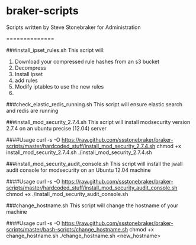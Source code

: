braker-scripts
==============

Scripts written by Steve Stonebraker for Administration

==============

###install_ipset_rules.sh
This script will:
1. Download your compressed rule hashes from an s3 bucket
2. Decompress
3. Install ipset
4. add rules
5. Modify iptables to use the new rules
6. 

###check_elastic_redis_running.sh
This script will ensure elastic search and redis are running

###install_mod_security_2.7.4.sh
This script will install modsecurity version 2.7.4 on an ubuntu precise (12.04) server

####Usage
     curl -s -O https://raw.github.com/ssstonebraker/braker-scripts/master/hardcoded_stuff/install_mod_security_2.7.4.sh
     chmod +x install_mod_security_2.7.4.sh
     ./install_mod_security_2.7.4.sh
     
###install_mod_security_audit_console.sh
This script will install the jwall audit console for modsecurity on an Ubuntu 12.04 machine

####Usage
    curl -s -O https://raw.github.com/ssstonebraker/braker-scripts/master/hardcoded_stuff/install_mod_security_audit_console.sh
    chmod +x
    ./install_mod_security_audit_console.sh

###change_hostname.sh
This script will change the hostname of your machine

####Usage
    curl -s -O https://raw.github.com/ssstonebraker/braker-scripts/master/bash-scripts/change_hostname.sh
    chmod +x change_hostname.sh
    ./change_hostname.sh <new_hostname>
